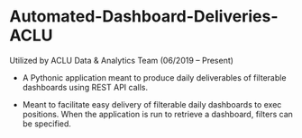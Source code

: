 # Automated-Dashboard-Deliveries-ACLU

Utilized by ACLU Data & Analytics Team (06/2019 – Present)

- A Pythonic application meant to produce daily deliverables of filterable dashboards using REST API calls.

- Meant to facilitate easy delivery of filterable daily dashboards to exec positions. When the application is run to retrieve a dashboard, filters can be specified. 

